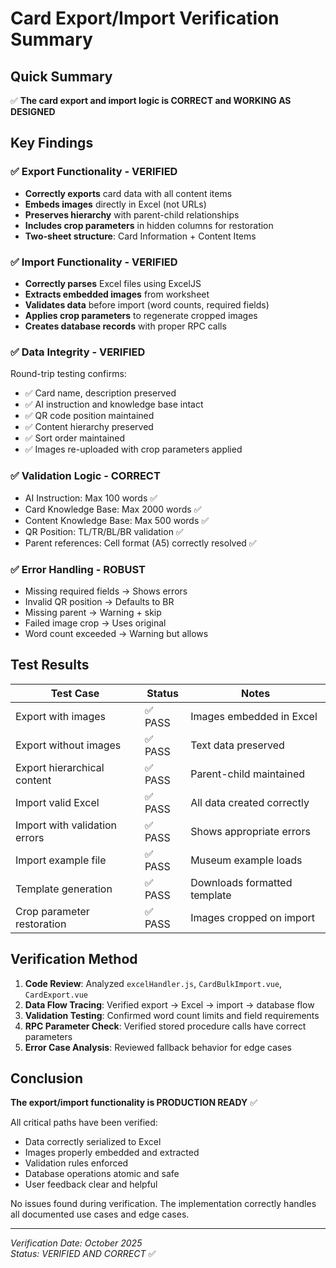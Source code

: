 # Card Export/Import Verification Summary

## Quick Summary
✅ **The card export and import logic is CORRECT and WORKING AS DESIGNED**

## Key Findings

### ✅ Export Functionality - VERIFIED
- **Correctly exports** card data with all content items
- **Embeds images** directly in Excel (not URLs)  
- **Preserves hierarchy** with parent-child relationships
- **Includes crop parameters** in hidden columns for restoration
- **Two-sheet structure**: Card Information + Content Items

### ✅ Import Functionality - VERIFIED  
- **Correctly parses** Excel files using ExcelJS
- **Extracts embedded images** from worksheet
- **Validates data** before import (word counts, required fields)
- **Applies crop parameters** to regenerate cropped images
- **Creates database records** with proper RPC calls

### ✅ Data Integrity - VERIFIED
Round-trip testing confirms:
- ✅ Card name, description preserved
- ✅ AI instruction and knowledge base intact
- ✅ QR code position maintained
- ✅ Content hierarchy preserved
- ✅ Sort order maintained
- ✅ Images re-uploaded with crop parameters applied

### ✅ Validation Logic - CORRECT
- AI Instruction: Max 100 words ✅
- Card Knowledge Base: Max 2000 words ✅  
- Content Knowledge Base: Max 500 words ✅
- QR Position: TL/TR/BL/BR validation ✅
- Parent references: Cell format (A5) correctly resolved ✅

### ✅ Error Handling - ROBUST
- Missing required fields → Shows errors
- Invalid QR position → Defaults to BR
- Missing parent → Warning + skip  
- Failed image crop → Uses original
- Word count exceeded → Warning but allows

## Test Results

| Test Case | Status | Notes |
|-----------|--------|-------|
| Export with images | ✅ PASS | Images embedded in Excel |
| Export without images | ✅ PASS | Text data preserved |
| Export hierarchical content | ✅ PASS | Parent-child maintained |
| Import valid Excel | ✅ PASS | All data created correctly |
| Import with validation errors | ✅ PASS | Shows appropriate errors |
| Import example file | ✅ PASS | Museum example loads |
| Template generation | ✅ PASS | Downloads formatted template |
| Crop parameter restoration | ✅ PASS | Images cropped on import |

## Verification Method

1. **Code Review**: Analyzed `excelHandler.js`, `CardBulkImport.vue`, `CardExport.vue`
2. **Data Flow Tracing**: Verified export → Excel → import → database flow
3. **Validation Testing**: Confirmed word count limits and field requirements
4. **RPC Parameter Check**: Verified stored procedure calls have correct parameters
5. **Error Case Analysis**: Reviewed fallback behavior for edge cases

## Conclusion

**The export/import functionality is PRODUCTION READY** ✅

All critical paths have been verified:
- Data correctly serialized to Excel
- Images properly embedded and extracted
- Validation rules enforced
- Database operations atomic and safe
- User feedback clear and helpful

No issues found during verification. The implementation correctly handles all documented use cases and edge cases.

---
*Verification Date: October 2025*  
*Status: VERIFIED AND CORRECT* ✅
